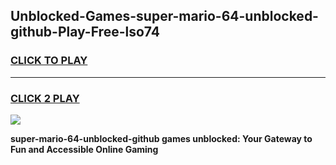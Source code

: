 
## Unblocked-Games-super-mario-64-unblocked-github-Play-Free-lso74
<h3>
<a href="https://premium76.site?title=super-mario-64-unblocked-github&ref=21A">CLICK TO PLAY</a></h3>
<hr>

<h3>
<a href="https://premium76.site?title=super-mario-64-unblocked-github&ref=21A">CLICK 2 PLAY</a>
  
</h3>

<a href="https://premium76.site?title=super-mario-64-unblocked-github&ref=21A"><img src="https://clearcache.store/games.png"></a>


**super-mario-64-unblocked-github games unblocked: Your Gateway to Fun and Accessible Online Gaming**
